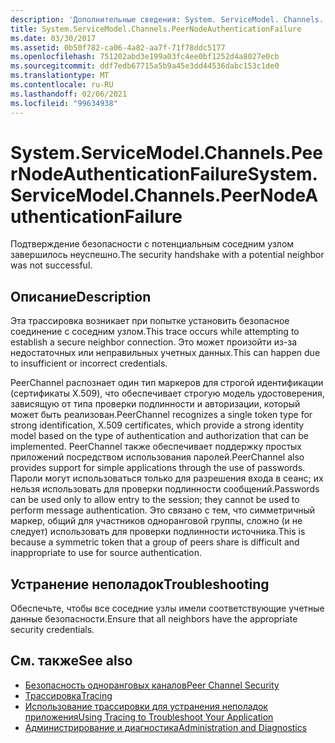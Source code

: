 ```yaml
---
description: 'Дополнительные сведения: System. ServiceModel. Channels. Пирнодеаусентикатионфаилуре'
title: System.ServiceModel.Channels.PeerNodeAuthenticationFailure
ms.date: 03/30/2017
ms.assetid: 0b50f782-ca06-4a82-aa7f-71f78ddc5177
ms.openlocfilehash: 751202abd3e199a03fc4ee0bf1252d4a8027e0cb
ms.sourcegitcommit: ddf7edb67715a5b9a45e3dd44536dabc153c1de0
ms.translationtype: MT
ms.contentlocale: ru-RU
ms.lasthandoff: 02/06/2021
ms.locfileid: "99634938"
---
```

# <a name="systemservicemodelchannelspeernodeauthenticationfailure"></a><span data-ttu-id="c34ca-103">System.ServiceModel.Channels.PeerNodeAuthenticationFailure</span><span class="sxs-lookup"><span data-stu-id="c34ca-103">System.ServiceModel.Channels.PeerNodeAuthenticationFailure</span></span>

<span data-ttu-id="c34ca-104">Подтверждение безопасности с потенциальным соседним узлом завершилось неуспешно.</span><span class="sxs-lookup"><span data-stu-id="c34ca-104">The security handshake with a potential neighbor was not successful.</span></span>  
  
## <a name="description"></a><span data-ttu-id="c34ca-105">Описание</span><span class="sxs-lookup"><span data-stu-id="c34ca-105">Description</span></span>  

 <span data-ttu-id="c34ca-106">Эта трассировка возникает при попытке установить безопасное соединение с соседним узлом.</span><span class="sxs-lookup"><span data-stu-id="c34ca-106">This trace occurs while attempting to establish a secure neighbor connection.</span></span> <span data-ttu-id="c34ca-107">Это может произойти из-за недостаточных или неправильных учетных данных.</span><span class="sxs-lookup"><span data-stu-id="c34ca-107">This can happen due to insufficient or incorrect credentials.</span></span>  
  
 <span data-ttu-id="c34ca-108">PeerChannel распознает один тип маркеров для строгой идентификации (сертификаты X.509), что обеспечивает строгую модель удостоверения, зависящую от типа проверки подлинности и авторизации, который может быть реализован.</span><span class="sxs-lookup"><span data-stu-id="c34ca-108">PeerChannel recognizes a single token type for strong identification, X.509 certificates, which provide a strong identity model based on the type of authentication and authorization that can be implemented.</span></span> <span data-ttu-id="c34ca-109">PeerChannel также обеспечивает поддержку простых приложений посредством использования паролей.</span><span class="sxs-lookup"><span data-stu-id="c34ca-109">PeerChannel also provides support for simple applications through the use of passwords.</span></span> <span data-ttu-id="c34ca-110">Пароли могут использоваться только для разрешения входа в сеанс; их нельзя использовать для проверки подлинности сообщений.</span><span class="sxs-lookup"><span data-stu-id="c34ca-110">Passwords can be used only to allow entry to the session; they cannot be used to perform message authentication.</span></span> <span data-ttu-id="c34ca-111">Это связано с тем, что симметричный маркер, общий для участников одноранговой группы, сложно (и не следует) использовать для проверки подлинности источника.</span><span class="sxs-lookup"><span data-stu-id="c34ca-111">This is because a symmetric token that a group of peers share is difficult and inappropriate to use for source authentication.</span></span>  
  
## <a name="troubleshooting"></a><span data-ttu-id="c34ca-112">Устранение неполадок</span><span class="sxs-lookup"><span data-stu-id="c34ca-112">Troubleshooting</span></span>  

 <span data-ttu-id="c34ca-113">Обеспечьте, чтобы все соседние узлы имели соответствующие учетные данные безопасности.</span><span class="sxs-lookup"><span data-stu-id="c34ca-113">Ensure that all neighbors have the appropriate security credentials.</span></span>  
  
## <a name="see-also"></a><span data-ttu-id="c34ca-114">См. также</span><span class="sxs-lookup"><span data-stu-id="c34ca-114">See also</span></span>

- [<span data-ttu-id="c34ca-115">Безопасность одноранговых каналов</span><span class="sxs-lookup"><span data-stu-id="c34ca-115">Peer Channel Security</span></span>](../../feature-details/peer-channel-security.md)
- [<span data-ttu-id="c34ca-116">Трассировка</span><span class="sxs-lookup"><span data-stu-id="c34ca-116">Tracing</span></span>](index.md)
- [<span data-ttu-id="c34ca-117">Использование трассировки для устранения неполадок приложения</span><span class="sxs-lookup"><span data-stu-id="c34ca-117">Using Tracing to Troubleshoot Your Application</span></span>](using-tracing-to-troubleshoot-your-application.md)
- [<span data-ttu-id="c34ca-118">Администрирование и диагностика</span><span class="sxs-lookup"><span data-stu-id="c34ca-118">Administration and Diagnostics</span></span>](../index.md)
